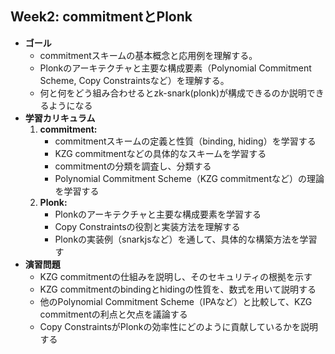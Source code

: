 ## Week2: commitmentとPlonk

- **ゴール**
    - commitmentスキームの基本概念と応用例を理解する。
    - Plonkのアーキテクチャと主要な構成要素（Polynomial Commitment Scheme, Copy Constraintsなど）を理解する。
    - 何と何をどう組み合わせるとzk-snark(plonk)が構成できるのか説明できるようになる
- **学習カリキュラム**
    1. **commitment:**
        - commitmentスキームの定義と性質（binding, hiding）を学習する
        - KZG commitmentなどの具体的なスキームを学習する
        - commitmentの分類を調査し、分類する
        - Polynomial Commitment Scheme（KZG commitmentなど）の理論を学習する
    2. **Plonk:**
        - Plonkのアーキテクチャと主要な構成要素を学習する
        - Copy Constraintsの役割と実装方法を理解する
        - Plonkの実装例（snarkjsなど）を通して、具体的な構築方法を学習す
- **演習問題**
    - KZG commitmentの仕組みを説明し、そのセキュリティの根拠を示す
    - KZG commitmentのbindingとhidingの性質を、数式を用いて説明する
    - 他のPolynomial Commitment Scheme（IPAなど）と比較して、KZG commitmentの利点と欠点を議論する
    - Copy ConstraintsがPlonkの効率性にどのように貢献しているかを説明する

